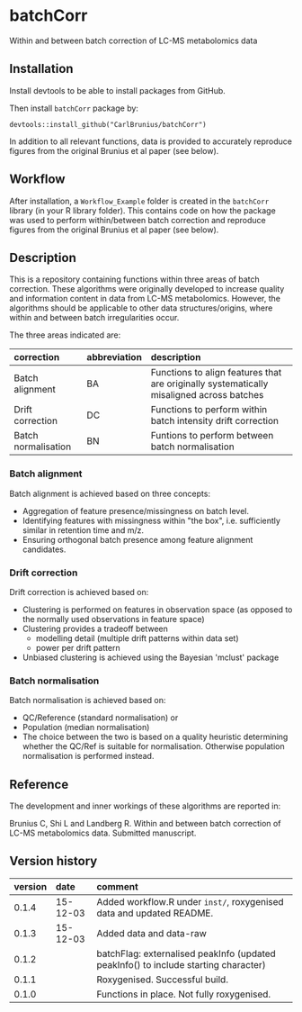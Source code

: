 # batchCorr
Within and between batch correction of LC-MS metabolomics data

## Installation
Install devtools to be able to install packages from GitHub.

Then install `batchCorr` package by:

`devtools::install_github("CarlBrunius/batchCorr")`

In addition to all relevant functions, data is provided to accurately reproduce figures from the original Brunius et al paper (see below).

## Workflow
After installation, a `Workflow_Example` folder is created in the `batchCorr` library (in your R library folder). This contains code on how the package was used to perform within/between batch correction and reproduce figures from the original Brunius et al paper (see below).

## Description
This is a repository containing functions within three areas of batch correction. These algorithms were originally developed 
to increase quality and information content in data from LC-MS metabolomics. However, the algorithms should be applicable to 
other data structures/origins, where within and between batch irregularities occur.

The three areas indicated are:

correction | abbreviation | description
:--- | :----------- | :----------
Batch alignment | BA | Functions to align features that are originally systematically misaligned across batches
Drift correction | DC | Functions to perform within batch intensity drift correction
Batch normalisation | BN | Funtions to perform between batch normalisation

### Batch alignment 
Batch alignment is achieved based on three concepts:
- Aggregation of feature presence/missingness on batch level.
- Identifying features with missingness within "the box", i.e. sufficiently similar in retention time and m/z.
- Ensuring orthogonal batch presence among feature alignment candidates.

### Drift correction
Drift correction is achieved based on:
- Clustering is performed on features in observation space (as opposed to the normally used observations in feature space)
- Clustering provides a tradeoff between 
  - modelling detail (multiple drift patterns within data set)
  - power per drift pattern
- Unbiased clustering is achieved using the Bayesian 'mclust' package

### Batch normalisation
Batch normalisation is achieved based on:
- QC/Reference (standard normalisation) or
- Population (median normalisation)
- The choice between the two is based on a quality heuristic determining whether the QC/Ref is suitable for normalisation. Otherwise population normalisation is performed instead.

## Reference
The development and inner workings of these algorithms are reported in:

Brunius C, Shi L and Landberg R. Within and between batch correction of LC-MS metabolomics data. Submitted manuscript.

## Version history
version | date | comment
:------ | :--- | :------
0.1.4 | 15-12-03 | Added workflow.R under `inst/`, roxygenised data and updated README.
0.1.3 | 15-12-03 | Added data and data-raw
0.1.2 | | batchFlag: externalised peakInfo (updated peakInfo() to include starting character) 
0.1.1 | | Roxygenised. Successful build.
0.1.0 | | Functions in place. Not fully roxygenised.

